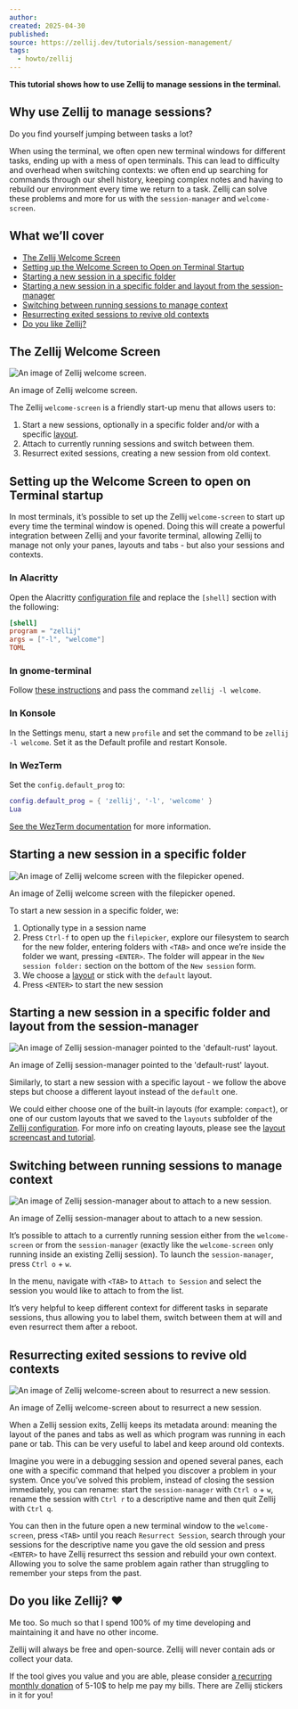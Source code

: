 ```yaml
---
author: 
created: 2025-04-30
published: 
source: https://zellij.dev/tutorials/session-management/
tags:
  - howto/zellij
---
```

**This tutorial shows how to use Zellij to manage sessions in the terminal.**

## Why use Zellij to manage sessions?

Do you find yourself jumping between tasks a lot?

When using the terminal, we often open new terminal windows for different tasks, ending up with a mess of open terminals. This can lead to difficulty and overhead when switching contexts: we often end up searching for commands through our shell history, keeping complex notes and having to rebuild our environment every time we return to a task. Zellij can solve these problems and more for us with the `session-manager` and `welcome-screen`.

## What we’ll cover

- [The Zellij Welcome Screen](https://zellij.dev/tutorials/session-management/#the-zellij-welcome-screen)
- [Setting up the Welcome Screen to Open on Terminal Startup](https://zellij.dev/tutorials/session-management/#setting-up-the-welcome-screen-to-open-on-terminal-startup)
- [Starting a new session in a specific folder](https://zellij.dev/tutorials/session-management/#starting-a-new-session-in-a-specific-folder)
- [Starting a new session in a specific folder and layout from the session-manager](https://zellij.dev/tutorials/session-management/#starting-a-new-session-in-a-specific-folder-and-layout-from-the-session-manager)
- [Switching between running sessions to manage context](https://zellij.dev/tutorials/session-management/#switching-between-running-sessions-to-manage-context)
- [Resurrecting exited sessions to revive old contexts](https://zellij.dev/tutorials/session-management/#resurrecting-exited-sessions-to-revive-old-contexts)
- [Do you like Zellij?](https://zellij.dev/tutorials/session-management/#do-you-like-zellij-)

## The Zellij Welcome Screen

![An image of Zellij welcome screen.](https://zellij.dev/img/tutorial-3-preview.png)

An image of Zellij welcome screen.

The Zellij `welcome-screen` is a friendly start-up menu that allows users to:
1. Start a new sessions, optionally in a specific folder and/or with a specific [layout](https://zellij.dev/tutorials/layouts).
2. Attach to currently running sessions and switch between them.
3. Resurrect exited sessions, creating a new session from old context.

## Setting up the Welcome Screen to open on Terminal startup

In most terminals, it’s possible to set up the Zellij `welcome-screen` to start up every time the terminal window is opened. Doing this will create a powerful integration between Zellij and your favorite terminal, allowing Zellij to manage not only your panes, layouts and tabs - but also your sessions and contexts.

### In Alacritty

Open the Alacritty [configuration file](https://github.com/alacritty/alacritty?tab=readme-ov-file#configuration) and replace the `[shell]` section with the following:

```toml
[shell]
program = "zellij"
args = ["-l", "welcome"]
TOML
```

### In gnome-terminal

Follow [these instructions](https://help.gnome.org/users/gnome-terminal/stable/pref-custom-command.html.en) and pass the command `zellij -l welcome`.

### In Konsole

In the Settings menu, start a new `profile` and set the command to be `zellij -l welcome`. Set it as the Default profile and restart Konsole.

### In WezTerm

Set the `config.default_prog` to:

```lua
config.default_prog = { 'zellij', '-l', 'welcome' }
Lua
```

[See the WezTerm documentation](https://wezfurlong.org/wezterm/config/launch.html#changing-the-default-program) for more information.

## Starting a new session in a specific folder

![An image of Zellij welcome screen with the filepicker opened.](https://zellij.dev/img/tutorial-3-specific-folder.png)

An image of Zellij welcome screen with the filepicker opened.

To start a new session in a specific folder, we:
1. Optionally type in a session name
2. Press `Ctrl-f` to open up the `filepicker`, explore our filesystem to search for the new folder, entering folders with `<TAB>` and once we’re inside the folder we want, pressing `<ENTER>`. The folder will appear in the `New session folder:` section on the bottom of the `New session` form.
3. We choose a [layout](https://zellij.dev/tutorials/layouts) or stick with the `default` layout.
4. Press `<ENTER>` to start the new session

## Starting a new session in a specific folder and layout from the session-manager

![An image of Zellij session-manager pointed to the 'default-rust' layout.](https://zellij.dev/img/tutorial-3-specific-layout.png)

An image of Zellij session-manager pointed to the 'default-rust' layout.

Similarly, to start a new session with a specific layout - we follow the above steps but choose a different layout instead of the `default` one.

We could either choose one of the built-in layouts (for example: `compact`), or one of our custom layouts that we saved to the `layouts` subfolder of the [Zellij configuration](https://zellij.dev/documentation/configuration#where-does-zellij-look-for-the-config-file). For more info on creating layouts, please see the [layout screencast and tutorial](https://zellij.dev/tutorials/layouts).

## Switching between running sessions to manage context

![An image of Zellij session-manager about to attach to a new session.](https://zellij.dev/img/tutorial-3-switch-session.png)

An image of Zellij session-manager about to attach to a new session.

It’s possible to attach to a currently running session either from the `welcome-screen` or from the `session-manager` (exactly like the `welcome-screen` only running inside an existing Zellij session). To launch the `session-manager`, press `Ctrl o` + `w`.

In the menu, navigate with `<TAB>` to `Attach to Session` and select the session you would like to attach to from the list.

It’s very helpful to keep different context for different tasks in separate sessions, thus allowing you to label them, switch between them at will and even resurrect them after a reboot.

## Resurrecting exited sessions to revive old contexts

![An image of Zellij welcome-screen about to resurrect a new session.](https://zellij.dev/img/tutorial-3-resurrect-session.png)

An image of Zellij welcome-screen about to resurrect a new session.

When a Zellij session exits, Zellij keeps its metadata around: meaning the layout of the panes and tabs as well as which program was running in each pane or tab. This can be very useful to label and keep around old contexts.

Imagine you were in a debugging session and opened several panes, each one with a specific command that helped you discover a problem in your system. Once you’ve solved this problem, instead of closing the session immediately, you can rename: start the `session-manager` with `Ctrl o` + `w`, rename the session with `Ctrl r` to a descriptive name and then quit Zellij with `Ctrl q`.

You can then in the future open a new terminal window to the `welcome-screen`, press `<TAB>` until you reach `Resurrect Session`, search through your sessions for the descriptive name you gave the old session and press `<ENTER>` to have Zellij resurrect ths session and rebuild your own context. Allowing you to solve the same problem again rather than struggling to remember your steps from the past.

## Do you like Zellij? ❤️

Me too. So much so that I spend 100% of my time developing and maintaining it and have no other income.

Zellij will always be free and open-source. Zellij will never contain ads or collect your data.

If the tool gives you value and you are able, please consider [a recurring monthly donation](https://github.com/sponsors/imsnif) of 5-10$ to help me pay my bills. There are Zellij stickers in it for you!